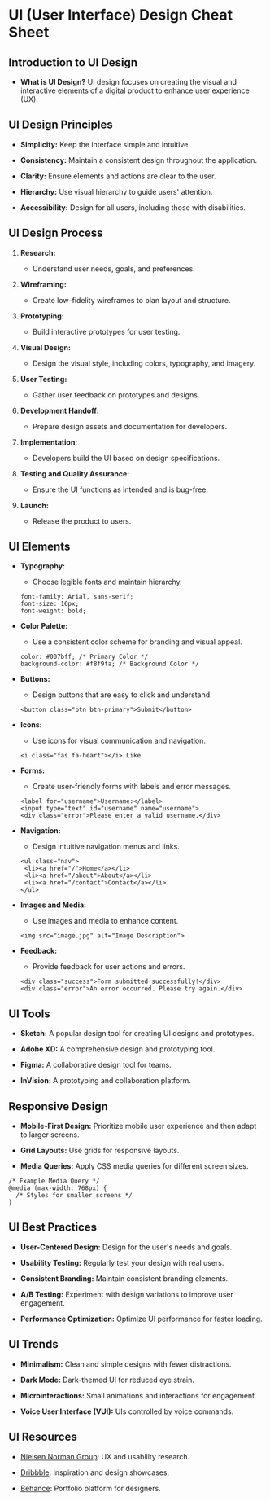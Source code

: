 # UI (User Interface) Design Cheat Sheet

## Introduction to UI Design

- **What is UI Design?** UI design focuses on creating the visual and interactive elements of a digital product to enhance user experience (UX).

## UI Design Principles

- **Simplicity:** Keep the interface simple and intuitive.

- **Consistency:** Maintain a consistent design throughout the application.

- **Clarity:** Ensure elements and actions are clear to the user.

- **Hierarchy:** Use visual hierarchy to guide users' attention.

- **Accessibility:** Design for all users, including those with disabilities.

## UI Design Process

1. **Research:**

   - Understand user needs, goals, and preferences.

2. **Wireframing:**

   - Create low-fidelity wireframes to plan layout and structure.

3. **Prototyping:**

   - Build interactive prototypes for user testing.

4. **Visual Design:**

   - Design the visual style, including colors, typography, and imagery.

5. **User Testing:**

   - Gather user feedback on prototypes and designs.

6. **Development Handoff:**

   - Prepare design assets and documentation for developers.

7. **Implementation:**

   - Developers build the UI based on design specifications.

8. **Testing and Quality Assurance:**

   - Ensure the UI functions as intended and is bug-free.

9. **Launch:**
   - Release the product to users.

## UI Elements

- **Typography:**

  - Choose legible fonts and maintain hierarchy.

  ```
  font-family: Arial, sans-serif;
  font-size: 16px;
  font-weight: bold;
  ```

- **Color Palette:**

  - Use a consistent color scheme for branding and visual appeal.

  ```
  color: #007bff; /* Primary Color */
  background-color: #f8f9fa; /* Background Color */
  ```

- **Buttons:**

  - Design buttons that are easy to click and understand.

  ```
  <button class="btn btn-primary">Submit</button>
  ```

- **Icons:**

  - Use icons for visual communication and navigation.

  ```
  <i class="fas fa-heart"></i> Like
  ```

- **Forms:**

  - Create user-friendly forms with labels and error messages.

  ```
  <label for="username">Username:</label>
  <input type="text" id="username" name="username">
  <div class="error">Please enter a valid username.</div>
  ```

- **Navigation:**

  - Design intuitive navigation menus and links.

  ```
  <ul class="nav">
   <li><a href="/">Home</a></li>
   <li><a href="/about">About</a></li>
   <li><a href="/contact">Contact</a></li>
  </ul>

  ```

- **Images and Media:**

  - Use images and media to enhance content.

  ```
  <img src="image.jpg" alt="Image Description">
  ```

- **Feedback:**
  - Provide feedback for user actions and errors.
  ```
  <div class="success">Form submitted successfully!</div>
  <div class="error">An error occurred. Please try again.</div>
  ```

## UI Tools

- **Sketch:** A popular design tool for creating UI designs and prototypes.

- **Adobe XD:** A comprehensive design and prototyping tool.

- **Figma:** A collaborative design tool for teams.

- **InVision:** A prototyping and collaboration platform.

## Responsive Design

- **Mobile-First Design:** Prioritize mobile user experience and then adapt to larger screens.

- **Grid Layouts:** Use grids for responsive layouts.

- **Media Queries:** Apply CSS media queries for different screen sizes.

```
/* Example Media Query */
@media (max-width: 768px) {
  /* Styles for smaller screens */
}
```

## UI Best Practices

- **User-Centered Design:** Design for the user's needs and goals.

- **Usability Testing:** Regularly test your design with real users.

- **Consistent Branding:** Maintain consistent branding elements.

- **A/B Testing:** Experiment with design variations to improve user engagement.

- **Performance Optimization:** Optimize UI performance for faster loading.

## UI Trends

- **Minimalism:** Clean and simple designs with fewer distractions.

- **Dark Mode:** Dark-themed UI for reduced eye strain.

- **Microinteractions:** Small animations and interactions for engagement.

- **Voice User Interface (VUI):** UIs controlled by voice commands.

## UI Resources

- [Nielsen Norman Group](https://www.nngroup.com/): UX and usability research.

- [Dribbble](https://dribbble.com/): Inspiration and design showcases.

- [Behance](https://www.behance.net/): Portfolio platform for designers.
